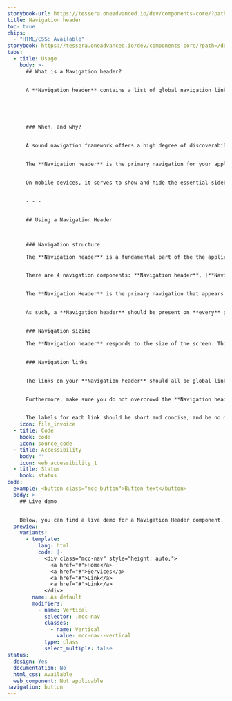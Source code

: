 ```yaml
---
storybook-url: https://tessera.oneadvanced.io/dev/components-core/?path=/docs/html-button--as-default
title: Navigation header
toc: true
chips:
  - "HTML/CSS: Available"
storybook: https://tessera.oneadvanced.io/dev/components-core/?path=/docs/html-navigation-header--as-default
tabs:
  - title: Usage
    body: >-
      ## What is a Navigation header?


      A **Navigation header** contains a list of global navigation links to guide users around your application.


      - - -


      ### When, and why?


      A sound navigation framework offers a high degree of discoverability and feedback, letting your users know where they are at all times and ensuring they can easily get to where they want to go.


      The **Navigation header** is the primary navigation for your application. It is fully responsive and begins collapsed in mobile views and becomes horizontal as the available screen width increases. It provides access to top level functions such as the search, notifications, profile, etc.


      On mobile devices, it serves to show and hide the essential sidebar navigation that allows the user to navigate around the application.


      - - -


      ## Using a Navigation Header



      ### Navigation structure

      The **Navigation header** is a fundamental part of the the application. It is used in conjunction with other navigational components to form the overall shell or layout.


      There are 4 navigation components: **Navigation header**, [**Navigation rail**](/components/navigation-rail), [**Drawer**](/components/drawer), and [**Navigation bar**](/components/navigation-bar). 


      The **Navigation Header** is the primary navigation that appears across the top of the page, while the **Rail** and **Drawer** are combined to create a [**Sidebar**](/patterns/sidebar) for the secondary navigation, which appears in a left-hand pane. Using a **Navigation header** with a **Sidebar** is a common pattern for multiple levels of navigation. The **Navigation bar** is used to display links across the bottom on small devices.


      As such, a **Navigation header** should be present on **every** page in your application, and only appear once on each page.


      ### Navigation sizing

      The **Navigation header** responds to the size of the screen. This means it collapses incrementally as the screen size reduces, while maintaining access to the navigation links. 


      ### Navigation links


      The links on your **Navigation header** should all be global links that are the 'largest' sections of your application. Careful consideration should be put into the navigation hierarchy of your application. Each link should be at the top-level of your navigation structure - secondary content can be put into the **Sidebar** on each of those pages.


      Furthermore, make sure you do not overcrowd the **Navigation header**. Too many options presented to the user may overwhelm them. A general rule of thumb should be two to six items in the **Header**.


      The labels for each link should be short and concise, and be no more than a few words. Users should be able to read these labels and learn something about where it will take them without too much outside context.
    icon: file_invoice
  - title: Code
    hook: code
    icon: source_code
  - title: Accessibility
    body: ""
    icon: web_accessibility_1
  - title: Status
    hook: status
code:
  example: <button class="mcc-button">Button text</button>
  body: >-
    ## Live demo


    Below, you can find a live demo for a Navigation Header component. Use the drop-down menus and radio buttons to view the different Navigation Header Types and Variants.
  preview:
    variants:
      - template:
          lang: html
          code: |-
            <div class="mcc-nav" style="height: auto;">
              <a href="#">Home</a>
              <a href="#">Services</a>
              <a href="#">Link</a>
              <a href="#">Link</a>
            </div>
        name: As default
        modifiers:
          - name: Vertical
            selector: .mcc-nav
            classes:
              - name: Vertical
                value: mcc-nav--vertical
            type: class
            select_multiple: false
status:
  design: Yes
  documentation: No
  html_css: Available
  web_component: Not applicable
navigation: button
---
```

